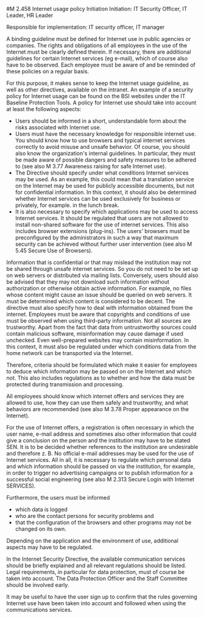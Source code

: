 #M 2.458 Internet usage policy
Initiation Initiation: IT Security Officer, IT Leader, HR Leader

Responsible for implementation: IT security officer, IT manager

A binding guideline must be defined for Internet use in public agencies or companies. The rights and obligations of all employees in the use of the Internet must be clearly defined therein. If necessary, there are additional guidelines for certain Internet services (eg e-mail), which of course also have to be observed. Each employee must be aware of and be reminded of these policies on a regular basis.

For this purpose, it makes sense to keep the Internet usage guideline, as well as other directives, available on the intranet. An example of a security policy for Internet usage can be found on the BSI websites under the IT Baseline Protection Tools. A policy for Internet use should take into account at least the following aspects:

* Users should be informed in a short, understandable form about the risks associated with Internet use.
* Users must have the necessary knowledge for responsible internet use. You should know how to use browsers and typical internet services correctly to avoid misuse and unsafe behavior. Of course, you should also know the organization's internal guidelines. In particular, they must be made aware of possible dangers and safety measures to be adhered to (see also M 3.77 Awareness raising for safe Internet use).
* The Directive should specify under what conditions Internet services may be used. As an example, this could mean that a translation service on the Internet may be used for publicly accessible documents, but not for confidential information. In this context, it should also be determined whether Internet services can be used exclusively for business or privately, for example. in the lunch break.
* It is also necessary to specify which applications may be used to access Internet services. It should be regulated that users are not allowed to install non-shared software for the use of internet services. This also includes browser extensions (plug-ins). The users' browsers must be preconfigured by the administrators in such a way that maximum security can be achieved without further user intervention (see also M 5.45 Secure Use of Browsers).


Information that is confidential or that may mislead the institution may not be shared through unsafe internet services. So you do not need to be set up on web servers or distributed via mailing lists. Conversely, users should also be advised that they may not download such information without authorization or otherwise obtain active information. For example, no files whose content might cause an issue should be queried on web servers. It must be determined which content is considered to be decent. The directive must also specify how to deal with information obtained from the internet. Employees must be aware that copyrights and conditions of use must be observed when using third-party information. Not all sources are trustworthy. Apart from the fact that data from untrustworthy sources could contain malicious software, misinformation may cause damage if used unchecked. Even well-prepared websites may contain misinformation. In this context, it must also be regulated under which conditions data from the home network can be transported via the Internet.

Therefore, criteria should be formulated which make it easier for employees to deduce which information may be passed on on the Internet and which not. This also includes regulations as to whether and how the data must be protected during transmission and processing.

All employees should know which internet offers and services they are allowed to use, how they can use them safely and trustworthy, and what behaviors are recommended (see also M 3.78 Proper appearance on the Internet).

For the use of Internet offers, a registration is often necessary in which the user name, e-mail address and sometimes also other information that could give a conclusion on the person and the institution may have to be stated SEN. It is to be decided whether references to the institution are undesirable and therefore z. B. No official e-mail addresses may be used for the use of Internet services. All in all, it is necessary to regulate which personal data and which information should be passed on via the institution, for example, in order to trigger no advertising campaigns or to publish information for a successful social engineering (see also M 2.313 Secure Login with Internet SERVICES).

Furthermore, the users must be informed

* which data is logged
* who are the contact persons for security problems and
* that the configuration of the browsers and other programs may not be changed on its own.


Depending on the application and the environment of use, additional aspects may have to be regulated.

In the Internet Security Directive, the available communication services should be briefly explained and all relevant regulations should be listed. Legal requirements, in particular for data protection, must of course be taken into account. The Data Protection Officer and the Staff Committee should be involved early.

It may be useful to have the user sign up to confirm that the rules governing Internet use have been taken into account and followed when using the communications services.



